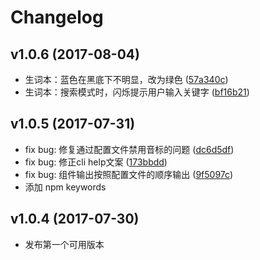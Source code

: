 # Changelog

## v1.0.6 (2017-08-04)

* 生词本：蓝色在黑底下不明显，改为绿色 ([57a340c](https://github.com/keenwon/eazydict/commit/57a340c81f1acf5a2d14b850f6cae7b4d404b016))
* 生词本：搜索模式时，闪烁提示用户输入关键字 ([bf16b21](https://github.com/keenwon/eazydict/commit/bf16b21572dc0a301ef57bc6ab1b5e7b47a31a99))

## v1.0.5 (2017-07-31)

* fix bug: 修复通过配置文件禁用音标的问题 ([dc6d5df](https://github.com/keenwon/eazydict/commit/dc6d5dfd76f00413b9eb3cacb1fa89da9d4b21b2))
* fix bug: 修正cli help文案 ([173bbdd](https://github.com/keenwon/eazydict/commit/173bbddfe833513b8fa97932dbc2a13ea68cec44))
* fix bug: 组件输出按照配置文件的顺序输出 ([9f5097c](https://github.com/keenwon/eazydict/commit/9f5097c5cecb72aa1633668ab3064aafd88ba051))
* 添加 npm keywords

## v1.0.4 (2017-07-30)

* 发布第一个可用版本
